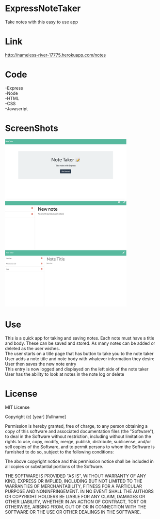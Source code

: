 # ExpressNoteTaker
Take notes with this easy to use app 

# Link
http://nameless-river-17775.herokuapp.com/notes

# Code
-Express
<br>
-Node
<br>
-HTML
<br>
-CSS
<br>
-Javascript


# ScreenShots
<img src="public/assets/Screen Shot 2020-01-11 at 8.53.05 AM.png" width=400px>
<img src="public/assets/Screen Shot 2020-01-11 at 8.53.40 AM.png" width=400px>
<img src="public/assets/Screen Shot 2020-01-11 at 8.52.57 AM.png" width=400px>


# Use
This is a quick app for taking and saving notes. Each note must have a title and body. These can be saved and stored. As many notes can be added or deleted as the user wishes. 
<br>
The user starts on a title page that has button to take you to the note taker
<br>
User adds a note title and note body with whatever information they desire
<br>
User then saves the new note entry
<br>
This entry is now logged and displayed on the left side of the note taker
<br>
User has the ability to look at notes in the note log or delete



# License

MIT License

Copyright (c) [year] [fullname]

Permission is hereby granted, free of charge, to any person obtaining a copy
of this software and associated documentation files (the "Software"), to deal
in the Software without restriction, including without limitation the rights
to use, copy, modify, merge, publish, distribute, sublicense, and/or sell
copies of the Software, and to permit persons to whom the Software is
furnished to do so, subject to the following conditions:

The above copyright notice and this permission notice shall be included in all
copies or substantial portions of the Software.

THE SOFTWARE IS PROVIDED "AS IS", WITHOUT WARRANTY OF ANY KIND, EXPRESS OR
IMPLIED, INCLUDING BUT NOT LIMITED TO THE WARRANTIES OF MERCHANTABILITY,
FITNESS FOR A PARTICULAR PURPOSE AND NONINFRINGEMENT. IN NO EVENT SHALL THE
AUTHORS OR COPYRIGHT HOLDERS BE LIABLE FOR ANY CLAIM, DAMAGES OR OTHER
LIABILITY, WHETHER IN AN ACTION OF CONTRACT, TORT OR OTHERWISE, ARISING FROM,
OUT OF OR IN CONNECTION WITH THE SOFTWARE OR THE USE OR OTHER DEALINGS IN THE
SOFTWARE.